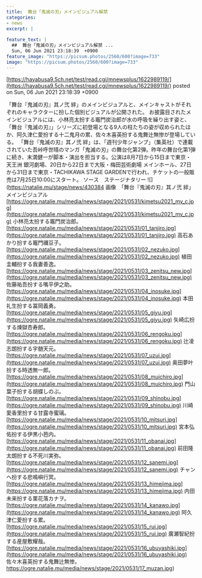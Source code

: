 ```yaml
---
title:  舞台「鬼滅の刃」メインビジュアル解禁 
categories:
- news
excerpt: |
  
feature_text: |
  ##  舞台「鬼滅の刃」メインビジュアル解禁 ...
  Sun, 06 Jun 2021 23:18:39  +0900
feature_image: "https://picsum.photos/2560/600?image=733"
image: "https://picsum.photos/2560/600?image=733"
---
```


[https://hayabusa9.5ch.net/test/read.cgi/mnewsplus/1622989119/](https://hayabusa9.5ch.net/test/read.cgi/mnewsplus/1622989119/)
posted on Sun, 06 Jun 2021 23:18:39  +0900

<!--more-->

「舞台『鬼滅の刃』其ノ弐 絆」のメインビジュアルと、メインキャストがそれぞれのキャラクターに扮した個別ビジュアルが公開された。 お披露目されたメインビジュアルには、小林亮太扮する竈門炭治郎が水の呼吸を繰り出す姿と、「舞台『鬼滅の刃』」シリーズに初登場となる9人の柱たちの姿が収められたほか、阿久津仁愛扮する十二鬼月の累、佐々木喜英扮する鬼舞辻無惨が登場している。 「舞台『鬼滅の刃』其ノ弐 絆」は、「週刊少年ジャンプ」（集英社）で連載されていた吾峠呼世晴のマンガ「鬼滅の刃」の舞台化第2弾。昨年の舞台化第1弾に続き、末満健一が脚本・演出を担当する。公演は8月7日から15日まで東京・天王洲 銀河劇場、20日から22日まで大阪・梅田芸術劇場 メインホール、27日から31日まで東京・TACHIKAWA STAGE GARDENで行われ、チケットの一般販売は7月25日10:00にスタート。 ソース　ステージナタリー ![](https://natalie.mu/stage/news/430384 画像　「舞台『鬼滅の刃』其ノ弐 絆」メインビジュアル [https://ogre.natalie.mu/media/news/stage/2021/0531/kimetsu2021_mv_c.jpg](https://ogre.natalie.mu/media/news/stage/2021/0531/kimetsu2021_mv_c.jpg) 小林亮太扮する竈門炭治郎。 [https://ogre.natalie.mu/media/news/stage/2021/0531/01_tanjiro.jpg](https://ogre.natalie.mu/media/news/stage/2021/0531/01_tanjiro.jpg) 高石あかり扮する竈門禰豆子。 [https://ogre.natalie.mu/media/news/stage/2021/0531/02_nezuko.jpg](https://ogre.natalie.mu/media/news/stage/2021/0531/02_nezuko.jpg) 植田圭輔扮する我妻善逸。 [https://ogre.natalie.mu/media/news/stage/2021/0531/03_zenitsu_new.jpg](https://ogre.natalie.mu/media/news/stage/2021/0531/03_zenitsu_new.jpg) 佐藤祐吾扮する嘴平伊之助。 [https://ogre.natalie.mu/media/news/stage/2021/0531/04_inosuke.jpg](https://ogre.natalie.mu/media/news/stage/2021/0531/04_inosuke.jpg) 本田礼生扮する冨岡義勇。 [https://ogre.natalie.mu/media/news/stage/2021/0531/05_giyu.jpg](https://ogre.natalie.mu/media/news/stage/2021/0531/05_giyu.jpg) 矢崎広扮する煉獄杏寿郎。 [https://ogre.natalie.mu/media/news/stage/2021/0531/06_rengoku.jpg](https://ogre.natalie.mu/media/news/stage/2021/0531/06_rengoku.jpg) 辻凌志朗扮する宇髄天元。 [https://ogre.natalie.mu/media/news/stage/2021/0531/07_uzui.jpg](https://ogre.natalie.mu/media/news/stage/2021/0531/07_uzui.jpg) 奥田夢叶扮する時透無一郎。 [https://ogre.natalie.mu/media/news/stage/2021/0531/08_muichiro.jpg](https://ogre.natalie.mu/media/news/stage/2021/0531/08_muichiro.jpg) 門山葉子扮する胡蝶しのぶ。 [https://ogre.natalie.mu/media/news/stage/2021/0531/09_shinobu.jpg](https://ogre.natalie.mu/media/news/stage/2021/0531/09_shinobu.jpg) 川崎愛香里扮する甘露寺蜜璃。 [https://ogre.natalie.mu/media/news/stage/2021/0531/10_mitsuri.jpg](https://ogre.natalie.mu/media/news/stage/2021/0531/10_mitsuri.jpg) 宮本弘佑扮する伊黒小芭内。 [https://ogre.natalie.mu/media/news/stage/2021/0531/11_obanai.jpg](https://ogre.natalie.mu/media/news/stage/2021/0531/11_obanai.jpg) 前田隆太朗扮する不死川実弥。 [https://ogre.natalie.mu/media/news/stage/2021/0531/12_sanemi.jpg](https://ogre.natalie.mu/media/news/stage/2021/0531/12_sanemi.jpg) チャンヘ扮する悲鳴嶼行冥。 [https://ogre.natalie.mu/media/news/stage/2021/0531/13_himejima.jpg](https://ogre.natalie.mu/media/news/stage/2021/0531/13_himejima.jpg) 内田未来扮する栗花落カナヲ。 [https://ogre.natalie.mu/media/news/stage/2021/0531/14_kanawo.jpg](https://ogre.natalie.mu/media/news/stage/2021/0531/14_kanawo.jpg) 阿久津仁愛扮する累。 [https://ogre.natalie.mu/media/news/stage/2021/0531/15_rui.jpg](https://ogre.natalie.mu/media/news/stage/2021/0531/15_rui.jpg) 廣瀬智紀扮する産屋敷耀哉。 [https://ogre.natalie.mu/media/news/stage/2021/0531/16_ubuyashiki.jpg](https://ogre.natalie.mu/media/news/stage/2021/0531/16_ubuyashiki.jpg) 佐々木喜英扮する鬼舞辻無惨。 https://ogre.natalie.mu/media/news/stage/2021/0531/17_muzan.jpg)
